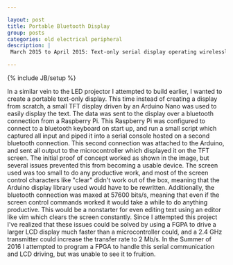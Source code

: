 ```yaml
---

layout: post
title: Portable Bluetooth Display
group: posts
categories: old electrical peripheral
description: |
 March 2015 to April 2015: Text-only serial display operating wirelessly over bluetooth

---
```

{% include JB/setup %}

In a similar vein to the LED projector I attempted to build earlier, I wanted to 
create a portable text-only display. This time instead of creating a display from 
scratch, a small TFT display driven by an Arduino Nano was used to easily display 
the text. The data was sent to the display over a bluetooth connection from a 
Raspberry Pi. This Raspberry Pi was configured to connect to a bluetooth keyboard on 
start up, and run a small script which captured all input and piped it into a serial 
console hosted on a second bluetooth connection. This second connection was attached 
to the Arduino, and sent all output to the microcontroller which displayed it on the 
TFT screen. The initial proof of concept worked as shown in the image, but several 
issues prevented this from becoming a usable device. The screen used was too small to 
do any productive work, and most of the screen control characters like "clear" didn't 
work out of the box, meaning that the Arduino display library used would have to be 
rewritten. Additionally, the bluetooth connection was maxed at 57600 bits/s, 
meaning that even if the screen control commands worked it would take a while to do 
anything productive. This would be a nonstarter for even editing text using an editor 
like vim which clears the screen constantly. Since I attempted this project I've 
realized that these issues could be solved by using a FGPA to drive a larger LCD 
display much faster than a microcontroller could, and a 2.4 GHz transmitter could 
increase the transfer rate to 2 Mb/s. In the Summer of 2016 I attempted to program a 
FPGA to handle this serial communication and LCD driving, but was unable to see it to 
fruition.
